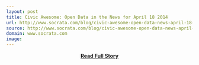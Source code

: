 ```yaml
---
layout: post
title: Civic Awesome: Open Data in the News for April 18 2014
url: http://www.socrata.com/blog/civic-awesome-open-data-news-april-18-2014/
source: http://www.socrata.com/blog/civic-awesome-open-data-news-april-18-2014/
domain: www.socrata.com
image: 
---
```


<p></p>
<center><p><a href="http://www.socrata.com/blog/civic-awesome-open-data-news-april-18-2014/" style='padding:25px; font-sze:18px; font-weight: bold;'>Read Full Story</a></p></center>
